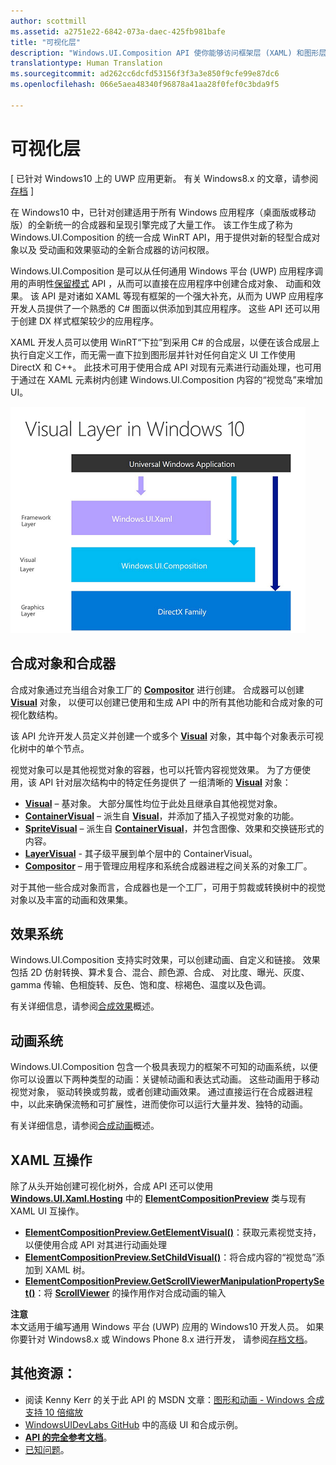 ```yaml
---
author: scottmill
ms.assetid: a2751e22-6842-073a-daec-425fb981bafe
title: "可视化层"
description: "Windows.UI.Composition API 使你能够访问框架层 (XAML) 和图形层 (DirectX) 之间的合成层。"
translationtype: Human Translation
ms.sourcegitcommit: ad262cc6dcfd53156f3f3a3e850f9cfe99e87dc6
ms.openlocfilehash: 066e5aea48340f96878a41aa28f0fef0c3bda9f5

---
```

# 可视化层

\[ 已针对 Windows10 上的 UWP 应用更新。 有关 Windows8.x 的文章，请参阅[存档](http://go.microsoft.com/fwlink/p/?linkid=619132) \]

在 Windows10 中，已针对创建适用于所有 Windows 应用程序（桌面版或移动版）的全新统一的合成器和呈现引擎完成了大量工作。 该工作生成了称为 Windows.UI.Composition 的统一合成 WinRT API，用于提供对新的轻型合成对象以及 受动画和效果驱动的全新合成器的访问权限。

Windows.UI.Composition 是可以从任何通用 Windows 平台 (UWP) 应用程序调用的声明性[保留模式](https://msdn.microsoft.com/library/windows/desktop/ff684178.aspx) API ，从而可以直接在应用程序中创建合成对象、 动画和效果。 该 API 是对诸如 XAML 等现有框架的一个强大补充，从而为 UWP 应用程序开发人员提供了一个熟悉的 C# 图面以供添加到其应用程序。 这些 API 还可以用于创建 DX 样式框架较少的应用程序。

XAML 开发人员可以使用 WinRT“下拉”到采用 C# 的合成层，以便在该合成层上执行自定义工作，而无需一直下拉到图形层并针对任何自定义 UI 工作使用 DirectX 和 C++。 此技术可用于使用合成 API 对现有元素进行动画处理，也可用于通过在 XAML 元素树内创建 Windows.UI.Composition 内容的“视觉岛”来增加 UI。

![](images/layers-win-ui-composition.png)
## <span id="Composition_Objects_and_The_Compositor"></span><span id="composition_objects_and_the_compositor"></span><span id="COMPOSITION_OBJECTS_AND_THE_COMPOSITOR"></span>合成对象和合成器

合成对象通过充当组合对象工厂的 [**Compositor**](https://msdn.microsoft.com/library/windows/apps/Dn706789) 进行创建。 合成器可以创建 [**Visual**](https://msdn.microsoft.com/library/windows/apps/Dn706858) 对象， 以便可以创建已使用和生成 API 中的所有其他功能和合成对象的可视化数结构。

该 API 允许开发人员定义并创建一个或多个 [**Visual**](https://msdn.microsoft.com/library/windows/apps/Dn706858) 对象，其中每个对象表示可视化树中的单个节点。

视觉对象可以是其他视觉对象的容器，也可以托管内容视觉效果。 为了方便使用，该 API 针对层次结构中的特定任务提供了 一组清晰的 [**Visual**](https://msdn.microsoft.com/library/windows/apps/Dn706858) 对象：

-   [**Visual**](https://msdn.microsoft.com/library/windows/apps/Dn706858) – 基对象。 大部分属性均位于此处且继承自其他视觉对象。
-   [**ContainerVisual**](https://msdn.microsoft.com/library/windows/apps/Dn706810) – 派生自 [**Visual**](https://msdn.microsoft.com/library/windows/apps/Dn706858)，并添加了插入子视觉对象的功能。
-   [**SpriteVisual**](https://msdn.microsoft.com/library/windows/apps/Mt589433) – 派生自 [**ContainerVisual**](https://msdn.microsoft.com/library/windows/apps/Dn706810)，并包含图像、效果和交换链形式的内容。
-   [**LayerVisual**](https://msdn.microsoft.com/en-us/library/windows/apps/windows.ui.composition.layervisual.aspx) - 其子级平展到单个层中的 ContainerVisual。  
-   [**Compositor**](https://msdn.microsoft.com/library/windows/apps/Dn706789) – 用于管理应用程序和系统合成器进程之间关系的对象工厂。

对于其他一些合成对象而言，合成器也是一个工厂，可用于剪裁或转换树中的视觉对象以及丰富的动画和效果集。

## <span id="Effects_System"></span><span id="effects_system"></span><span id="EFFECTS_SYSTEM"></span>效果系统

Windows.UI.Composition 支持实时效果，可以创建动画、自定义和链接。 效果包括 2D 仿射转换、算术复合、混合、颜色源、合成、 对比度、曝光、灰度、gamma 传输、色相旋转、反色、饱和度、棕褐色、温度以及色调。

有关详细信息，请参阅[合成效果](composition-effects.md)概述。

## <span id="Animation_System"></span><span id="animation_system"></span><span id="ANIMATION_SYSTEM"></span>动画系统

Windows.UI.Composition 包含一个极具表现力的框架不可知的动画系统，以便你可以设置以下两种类型的动画：关键帧动画和表达式动画。 这些动画用于移动视觉对象， 驱动转换或剪裁，或者创建动画效果。 通过直接运行在合成器进程中，以此来确保流畅和可扩展性，进而使你可以运行大量并发、独特的动画。

有关详细信息，请参阅[合成动画](composition-animation.md)概述。

## <span id="XAML_Interoperation"></span><span id="xaml_interoperation"></span><span id="XAML_INTEROPERATION"></span>XAML 互操作

除了从头开始创建可视化树外，合成 API 还可以使用 [**Windows.UI.Xaml.Hosting**](https://msdn.microsoft.com/library/windows/apps/Hh701908) 中的 [**ElementCompositionPreview**](https://msdn.microsoft.com/library/windows/apps/Mt608976) 类与现有 XAML UI 互操作。

- [**ElementCompositionPreview.GetElementVisual()**](https://msdn.microsoft.com/library/windows/apps/windows.ui.xaml.hosting.elementcompositionpreview.getelementvisual)：获取元素视觉支持，以便使用合成 API 对其进行动画处理
- [**ElementCompositionPreview.SetChildVisual()**](https://msdn.microsoft.com/library/windows/apps/windows.ui.xaml.hosting.elementcompositionpreview.setelementchildvisual)：将合成内容的“视觉岛”添加到 XAML 树。
- [**ElementCompositionPreview.GetScrollViewerManipulationPropertySet()**](https://msdn.microsoft.com/library/windows/apps/mt608980.aspx)：将 [**ScrollViewer**](https://msdn.microsoft.com/library/windows/apps/windows.ui.xaml.controls.scrollviewer.aspx) 的操作用作对合成动画的输入


**注意**  
本文适用于编写通用 Windows 平台 (UWP) 应用的 Windows10 开发人员。 如果你要针对 Windows8.x 或 Windows Phone 8.x 进行开发， 请参阅[存档文档](http://go.microsoft.com/fwlink/p/?linkid=619132)。

 

## <span id="Additional_Resources_"></span><span id="additional_resources_"></span><span id="ADDITIONAL_RESOURCES_"></span>其他资源：

-   阅读 Kenny Kerr 的关于此 API 的 MSDN 文章：[图形和动画 - Windows 合成支持 10 倍缩放](https://msdn.microsoft.com/magazine/mt590968)
-   [WindowsUIDevLabs GitHub](https://github.com/microsoft/windowsuidevlabs) 中的高级 UI 和合成示例。
-   [**API 的完全参考文档**](https://msdn.microsoft.com/library/windows/apps/Dn706878)。
-   [已知问题](http://go.microsoft.com/fwlink/?LinkId=823237)。

 

 







<!--HONumber=Nov16_HO1-->


